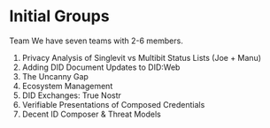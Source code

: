 # Initial Groups

Team We have seven teams with 2-6 members.

1. Privacy Analysis of Singlevit vs Multibit Status Lists (Joe + Manu)
2. Adding DID Document Updates to DID:Web
3. The Uncanny Gap
4. Ecosystem Management
5. DID Exchanges: True Nostr
6. Verifiable Presentations of Composed Credentials
7. Decent ID Composer & Threat Models
   
